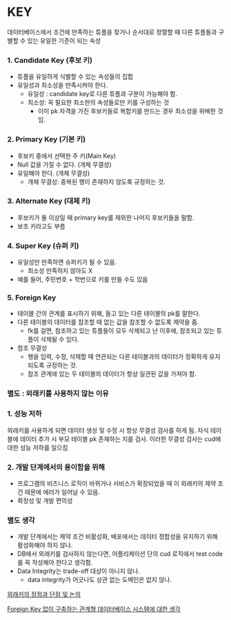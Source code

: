 # KEY

데이터베이스에서 조건에 만족하는 튜플을 찾거나 순서대로 정렬할 때 다른 튜플들과 구별할 수 있는 유일한 기준이 되는 속성

### 1. Candidate Key (후보 키)

- 튜플을 유일하게 식별할 수 있는 속성들의 집합
- 유일성과 최소성을 만족시켜야 한다.
    - 유일성 : candidate key로 다른 튜플과 구분이 가능해야 함.
    - 최소성: 꼭 필요한 최소한의 속성들로만 키를 구성하는 것
        - 이미 pk 자격을 가진 후보키들로 복합키를 만드는 경우 최소성을 위배한 것임.

### 2. Primary Key (기본 키)

- 후보키 중에서 선택한 주 키(Main Key)
- Null 값을 가질 수 없다. (개체 무결성)
- 유일해야 한다. (개체 무결성)
    - 개체 무결성: 중복된 행이 존재하지 않도록 규정하는 것.

### 3. Alternate Key (대체 키)

- 후보키가 둘 이상일 때 primary key를 제외한 나머지 후보키들을 말함.
- 보조 키라고도 부름

### 4. Super Key (슈퍼 키)

- 유일성만 만족하면 슈퍼키가 될 수 있음.
    - 최소성 만족하지 않아도 X
- 예를 들어, 주민번호 + 학번으로 키를 만들 수도 있음

### 5. Foreign Key

- 테이블 간의 관계를 표시하기 위해, 들고 있는 다른 테이블의 pk를 말한다.
- 다른 테이블의 데이터를 참조할 때 없는 값을 참조할 수 없도록 제약을 줌.
    - fk를 걸면, 참조하고 있는 튜플들이 모두 삭제되고 난 이후에, 참조되고 있는 튜플이 삭제될 수 있다.
- 참조 무결성
    - 행을 입력, 수정, 삭제할 때 연관되는 다른 테이블과의 데이터가 정확하게 유지되도록 규정하는 것.
    - 참조 관계에 있는 두 테이블의 데이터가 항상 일관된 값을 가져야 함.

### 별도 : 외래키를 사용하지 않는 이유

### 1. 성능 저하

외래키를 사용하게 되면 데이터 생성 및 수정 시 항상 무결성 검사를 하게 됨. 자식 테이블에 데이터 추가 시 부모 테이블 pk 존재하는 지를 검사. 이러한 무결성 검사는 cud에 대한 성능 저하를 일으킴

### 2. 개발 단계에서의 용이함을 위해

- 프로그램의 비즈니스 로직이 바뀌거나 서비스가 확장되었을 때 이 외래키의 제약 조건 때문에 에러가 일어날 수 있음.
- 확장성 및 개발 편의성

### 별도 생각

- 개발 단계에서는 제약 조건 비활성화, 배포에서는 데이터 정합성을 유지하기 위해 활성화해야 하지 않나.
- DB에서 외래키를 검사하지 않는다면, 어플리케이션 단의 cud 로직에서 test code를 꼭 작성해야 한다고 생각함.
- Data Integrity는 trade-off 대상이 아니지 않나.
    - data integrity가 어긋나도 상관 없는 도메인은 없지 않나.
    

[외래키의 장점과 단점 및 논의](https://velog.io/@subutai/%EB%A7%A4%EC%9D%BC-2day)

[Foreign Key 없이 구축하는 관계형 데이터베이스 시스템에 대한 생각](https://engineering-skcc.github.io/oracle%20tuning/foreign_key_%EC%97%86%EC%9D%B4_%EA%B5%AC%EC%B6%95%ED%95%98%EB%8A%94_DB/)
